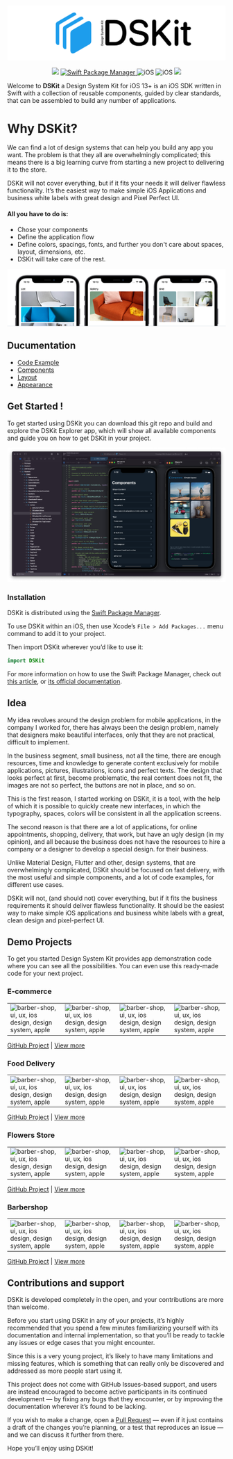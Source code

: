 

<p align="center">
    <img src="Content/Images/Logo.png" width="528" max-width="100%" alt="DSKit"/>
</p>

<p align="center">
    <img src="https://img.shields.io/badge/Swift-5.5-brightgreen.svg" />
    <a href="https://swift.org/package-manager">
        <img src="https://img.shields.io/badge/spm-compatible-brightgreen.svg?style=flat" alt="Swift Package Manager" />
    </a>
    <img src="https://img.shields.io/badge/iOS-13+-brightgreen.svg?style=flat" alt="iOS"/>
    <img src="https://circleci.com/gh/imodeveloperlab/dskit/tree/main.svg?style=shield" alt="iOS"/>
    <img src="https://img.shields.io/github/issues/imodeveloperlab/dskit"/>
    
</p>


Welcome to **DSKit** a Design System Kit for iOS 13+ is an iOS SDK written in Swift with a collection of reusable components, guided by clear standards, that can be assembled to build any number of applications.



# Why DSKit?

We can find a lot of design systems that can help you build any app you want. The problem is that they all are overwhelmingly complicated; this means there is a big learning curve from starting a new project to delivering it to the store.

DSKit will not cover everything, but if it fits your needs it will deliver flawless functionality. It’s the easiest way to make simple iOS Applications and business white labels with great design and Pixel Perfect UI.

#### All you have to do is:

* Chose your components
* Define the application flow
* Define colors, spacings, fonts, and further you don't care about spaces, layout, dimensions, etc.
* DSKit will take care of the rest.

<p align="center">
    <img src="Content/Images/ListGridGallery.png" max-width="100%" alt="DSKit"/>
</p>


## Ducumentation

* [Code Example](https://dskit.app/home-code-example)
* [Components](https://dskit.app/components)
* [Layout](https://dskit.app/layout)
* [Appearance](https://dskit.app/appearance)

## Get Started !

To get started using DSKit you can download this git repo and build and explore the DSKit Explorer app, which will show all available components and guide you on how to get DSKit in your project.

<p align="center">
    <img src="Content/Images/Project.png" max-width="100%" alt="DSKit"/>
</p>

### Installation

DSKit is distributed using the [Swift Package Manager](https://swift.org/package-manager). 

To use DSKit within an iOS, then use Xcode’s `File > Add Packages...` menu command to add it to your project.

Then import DSKit wherever you’d like to use it:

```swift
import DSKit
```

For more information on how to use the Swift Package Manager, check out [this article](https://www.swiftbysundell.com/articles/managing-dependencies-using-the-swift-package-manager), or [its official documentation](https://swift.org/package-manager).

## Idea

My idea revolves around the design problem for mobile applications, in the company I worked for, there has always been the design problem, namely that designers make beautiful interfaces, only that they are not practical, difficult to implement.

In the business segment, small business, not all the time, there are enough resources, time and knowledge to generate content exclusively for mobile applications, pictures, illustrations, icons and perfect texts. The design that looks perfect at first, become problematic, the real content does not fit, the images are not so perfect, the buttons are not in place, and so on.

This is the first reason, I started working on DSKit, it is a tool, with the help of which it is possible to quickly create new interfaces, in which the typography, spaces, colors will be consistent in all the application screens.

The second reason is that there are a lot of applications, for online appointments, shopping, delivery, that work, but have an ugly design (in my opinion), and all because the business does not have the resources to hire a company or a designer to develop a special design. for their business.

Unlike Material Design, Flutter and other, design systems, that are overwhelmingly complicated, DSKit should be focused on fast delivery, with the most useful and simple components, and a lot of code examples, for different use cases.

DSKit will not, (and should not) cover everything, but if it fits the business requirements it should deliver flawless functionality. It should be the easiest way to make simple iOS applications and business white labels with a great, clean design and pixel-perfect UI.

## Demo Projects

To get you started Design System Kit provides app demonstration code where you can see all the possibilities. You can even use this ready-made code for your next project.


### E-commerce
<table>
    <tr>
      <td><img src="https://d33wubrfki0l68.cloudfront.net/7fc5a774ae091677f957c45ae14fc2aae34c1523/21740/images/demo/ecommerce/ecommerce-design20.png" class="img-fluid rounded work-image" alt="barber-shop, ui, ux, ios design, design system, apple"></td>
      <td><img src="https://d33wubrfki0l68.cloudfront.net/9ae63d9147c4c91fd773f66864eb1a6d221f2ffa/98067/images/demo/ecommerce/ecommerce-design21.png" class="img-fluid rounded work-image" alt="barber-shop, ui, ux, ios design, design system, apple"></td> 
      <td><img src="https://d33wubrfki0l68.cloudfront.net/611e902665cf10dc26fa0a2c7288f9cadc3df09d/9de90/images/demo/ecommerce/ecommerce-design43.png" class="img-fluid rounded work-image" alt="barber-shop, ui, ux, ios design, design system, apple"></td>
      <td><img src="https://d33wubrfki0l68.cloudfront.net/a37f93e66cb180ab1c0bd8beb15d37e43ecf4aac/a31b1/images/demo/ecommerce/ecommerce-design60.png" class="img-fluid rounded work-image" alt="barber-shop, ui, ux, ios design, design system, apple"></td>
    </tr>
</table>

[GitHub Project](https://github.com/imodeveloperlab/E-commerce) | [View more](https://dskit.app/demo-ecommerce)

### Food Delivery

<table>
    <tr>
      <td><img src="https://d33wubrfki0l68.cloudfront.net/2af56f1ce489897f343a01168040dab7ad4c3096/0831f/images/demo/fooddelivery/food-delivery16.png" class="img-fluid rounded work-image" alt="barber-shop, ui, ux, ios design, design system, apple"></td>
      <td><img src="https://d33wubrfki0l68.cloudfront.net/0d5ef3aa6963fb876e285e45a3b80486bc413418/72d3f/images/demo/fooddelivery/food-delivery19.png" class="img-fluid rounded work-image" alt="barber-shop, ui, ux, ios design, design system, apple"></td> 
      <td><img src="https://d33wubrfki0l68.cloudfront.net/88f5af944b0abfe957cec095f80ea20761899553/77718/images/demo/fooddelivery/food-delivery21.png" class="img-fluid rounded work-image" alt="barber-shop, ui, ux, ios design, design system, apple"></td>
      <td><img src="https://d33wubrfki0l68.cloudfront.net/1dfddb72887272fd743dc39d103c66e2c976d79b/aac5b/images/demo/fooddelivery/food-delivery23.png" class="img-fluid rounded work-image" alt="barber-shop, ui, ux, ios design, design system, apple"></td>
    </tr>
</table>

[GitHub Project](https://github.com/imodeveloperlab/Food-Delivery) | [View more](https://dskit.app/demo-food-delivery)

### Flowers Store

<table>
    <tr>
      <td><img src="https://d33wubrfki0l68.cloudfront.net/9b5cd1a44eaff6bc864cb9914672b48825a3e817/e030a/images/demo/flowersstore/flowers-store-design15.png" class="img-fluid rounded work-image" alt="barber-shop, ui, ux, ios design, design system, apple"></td>
      <td><img src="https://d33wubrfki0l68.cloudfront.net/f03a3b3b8d268a4d4629a49ce93c771ec824201d/b3add/images/demo/flowersstore/flowers-store-design1.png" class="img-fluid rounded work-image" alt="barber-shop, ui, ux, ios design, design system, apple"></td> 
      <td><img src="https://d33wubrfki0l68.cloudfront.net/052dac15e878e5e3660df5f3541d0fd8d8dd557a/99352/images/demo/flowersstore/flowers-store-design17.png" class="img-fluid rounded work-image" alt="barber-shop, ui, ux, ios design, design system, apple"></td>
      <td><img src="https://d33wubrfki0l68.cloudfront.net/81186fcb4b245c84aec41b52aaa758bc4880e53e/e8865/images/demo/flowersstore/flowers-store-design12.png" class="img-fluid rounded work-image" alt="barber-shop, ui, ux, ios design, design system, apple"></td>
    </tr>
</table>

[GitHub Project](https://github.com/imodeveloperlab/Flower-Store) | [View more](https://dskit.app/demo-flowersstore)

### Barbershop


<table>
    <tr>
      <td><img src="https://d33wubrfki0l68.cloudfront.net/972da119cefb9fdb17e4fa3bb0dc420e6e44eede/6eef7/images/demo/barbershop-dark/barbershop-ios-design1.png" class="img-fluid rounded work-image" alt="barber-shop, ui, ux, ios design, design system, apple"></td>
      <td><img src="https://d33wubrfki0l68.cloudfront.net/bba9483eab087362cb3307dfcfd38b5ee5ba5008/dce76/images/demo/barbershop-dark/barbershop-ios-design2.png" class="img-fluid rounded work-image" alt="barber-shop, ui, ux, ios design, design system, apple"></td> 
      <td><img src="https://d33wubrfki0l68.cloudfront.net/314ac3a92fd54847d1abf980d3c5a6d94c755732/7191d/images/demo/barbershop-dark/barbershop-ios-design3.png" class="img-fluid rounded work-image" alt="barber-shop, ui, ux, ios design, design system, apple"></td>
      <td><img src="https://d33wubrfki0l68.cloudfront.net/215b9a3676ddf905127c91f4073748c6640a253a/a7781/images/demo/barbershop-dark/barbershop-ios-design4.png" class="img-fluid rounded work-image" alt="barber-shop, ui, ux, ios design, design system, apple"></td>
    </tr>
</table>

[GitHub Project](https://github.com/imodeveloperlab/Barbershop) | [View more](https://dskit.app/demo-barbershop)



## Contributions and support

DSKit is developed completely in the open, and your contributions are more than welcome.

Before you start using DSKit in any of your projects, it’s highly recommended that you spend a few minutes familiarizing yourself with its documentation and internal implementation, so that you’ll be ready to tackle any issues or edge cases that you might encounter.

Since this is a very young project, it’s likely to have many limitations and missing features, which is something that can really only be discovered and addressed as more people start using it.

This project does not come with GitHub Issues-based support, and users are instead encouraged to become active participants in its continued development — by fixing any bugs that they encounter, or by improving the documentation wherever it’s found to be lacking.

If you wish to make a change, open a [Pull Request](https://github.com/imodeveloperlab/dskit/pulls) — even if it just contains a draft of the changes you’re planning, or a test that reproduces an issue — and we can discuss it further from there.

Hope you’ll enjoy using DSKit!
